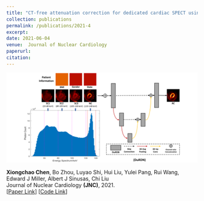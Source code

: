 ```yaml
---
title: "CT-free attenuation correction for dedicated cardiac SPECT using a 3D dual squeeze-and-excitation residual dense network"
collection: publications
permalink: /publications/2021-4
excerpt: 
date: 2021-06-04
venue:  Journal of Nuclear Cardiology
paperurl:  
citation: 
---
```

<!-- ![](../figures/2021-JNC-Chen.png)   -->
<p align="center">
  <img width="700" src="../figures/2021-JNC-Chen.png">
</p>

**Xiongchao Chen**, Bo Zhou, Luyao Shi, Hui Liu, Yulei Pang, Rui Wang, Edward J Miller, Albert J Sinusas, Chi Liu  
Journal of Nuclear Cardiology **(JNC)**, 2021.  
[[Paper Link](https://link.springer.com/article/10.1007/s12350-021-02672-0)]
[[Code Link](https://github.com/XiongchaoChen/DuRDN_CardiacSPECT_AC)]  

